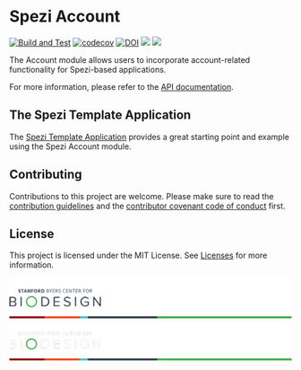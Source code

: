 <!--

This source file is part of the Spezi open-source project.

SPDX-FileCopyrightText: 2022 Stanford University and the project authors (see CONTRIBUTORS.md)

SPDX-License-Identifier: MIT
  
-->

# Spezi Account

[![Build and Test](https://github.com/StanfordSpezi/SpeziAccount/actions/workflows/build-and-test.yml/badge.svg)](https://github.com/StanfordSpezi/SpeziAccount/actions/workflows/build-and-test.yml)
[![codecov](https://codecov.io/gh/StanfordSpezi/SpeziAccount/branch/main/graph/badge.svg?token=IAfXOmGenQ)](https://codecov.io/gh/StanfordSpezi/SpeziAccount)
[![DOI](https://zenodo.org/badge/DOI/10.5281/zenodo.7796499.svg)](https://doi.org/10.5281/zenodo.7796499)
[![](https://img.shields.io/endpoint?url=https%3A%2F%2Fswiftpackageindex.com%2Fapi%2Fpackages%2FStanfordSpezi%2FSpeziAccount%2Fbadge%3Ftype%3Dswift-versions)](https://swiftpackageindex.com/StanfordSpezi/SpeziAccount)
[![](https://img.shields.io/endpoint?url=https%3A%2F%2Fswiftpackageindex.com%2Fapi%2Fpackages%2FStanfordSpezi%2FSpeziAccount%2Fbadge%3Ftype%3Dplatforms)](https://swiftpackageindex.com/StanfordSpezi/SpeziAccount)

The Account module allows users to incorporate account-related functionality for Spezi-based applications.

For more information, please refer to the [API documentation](https://swiftpackageindex.com/StanfordSpezi/SpeziAccount/documentation).


## The Spezi Template Application

The [Spezi Template Application](https://github.com/StanfordSpezi/SpeziTemplateApplication) provides a great starting point and example using the Spezi Account module.


## Contributing

Contributions to this project are welcome. Please make sure to read the [contribution guidelines](https://github.com/StanfordSpezi/.github/blob/main/CONTRIBUTING.md) and the [contributor covenant code of conduct](https://github.com/StanfordSpezi/.github/blob/main/CODE_OF_CONDUCT.md) first.


## License

This project is licensed under the MIT License. See [Licenses](https://github.com/StanfordSpezi/SpeziAccount/tree/main/LICENSES) for more information.

![Spezi Footer](https://raw.githubusercontent.com/StanfordSpezi/.github/main/assets/FooterLight.png#gh-light-mode-only)
![Spezi Footer](https://raw.githubusercontent.com/StanfordSpezi/.github/main/assets/FooterDark.png#gh-dark-mode-only)

